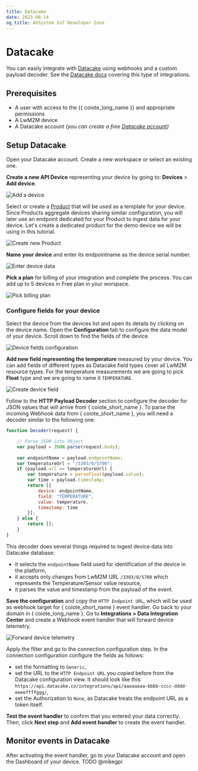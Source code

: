 ```yaml
---
title: Datacake
date: 2023-08-14
og_title: AVSystem IoT Developer Zone
---
```


# Datacake

You can easily integrate with [Datacake](https://datacake.co/) using webhooks and a custom payload decoder. See the [Datacake docs](https://docs.datacake.de/integrations/webhook) covering this type of integrations.

## Prerequisites

* A user with access to the {{ coiote_long_name }} and appropriate permissions
* A LwM2M device
* A Datacake account *(you can create a free [Datacake account](https://app.datacake.de/signup))*


## Setup Datacake

Open your Datacake account. Create a new workspace or select an existing one.

**Create a new API Device** representing your device by going to: **Devices** > **Add device**.

![Add a device](images/datacake-add-device.png "Add a device")

Select or create a [Product](https://docs.datacake.de/device/product) that will be used as a template for your device. Since Products aggregate devices sharing similar configuration, you will later use an endpoint dedicated for your Product to ingest data for your device. Let's create a dedicated product for the demo device we will be using in this tutorial. 

![Create new Product](images/datacake-add-product.png "Create new Product")

**Name your device** and enter its endpointname as the device serial number.

![Enter device data](images/datacake-enter-device-data.png "Enter device data")

**Pick a plan** for billing of your integration and complete the process. You can add up to 5 devices in Free plan in your worspace.

![Pick billing plan](images/datacake-select-plan.png "Pick billing plan")

### Configure fields for your device

Select the device from the devices list and open its details by clicking on the device name. Open the **Configuration** tab to configure the data model of your device. Scroll down to find the fields of the device.

![Device fields configuration](images/datacake-fields.png "Device fields configuration")

**Add new field representing the temperature** measured by your device. You can add fields of different types as Datacake field types cover all LwM2M resource types. For the temperature measurements we are going to pick **Float** type and we are going to name it `TEMPERATURE`.

![Create device field](images/datacake-add-field.png "Create device field")

Follow to the **HTTP Payload Decoder** section to configure the decoder for JSON values that will arrive from { coiote_short_name }. To parse the incoming Webhook data from { coiote_short_name }, you will need a decoder similar to the following one:

```javascript
function Decoder(request) {

    // Parse JSON into Object
    var payload = JSON.parse(request.body);
    
    var endpointName = payload.endpointName;
    var temperatureUrl = "/3303/0/5700";
    if (payload.url == temperatureUrl) {
   		var temperature = parseFloat(payload.value);
   		var time = payload.timestamp;
   		return [{
   			device: endpointName,
   			field: "TEMPERATURE",
   			value: temperature,
   			timestamp: time
   		}];
    } else {
    	return [];
    }
}
```

This decoder does several things required to ingest device data into Datacake database:
- it selects the `endpointName` field used for identification of the device in the platform,
- it accepts only changes from LwM2M URL `/3303/0/5700` which represents the Temperature/Sensor value resource,
- it parses the value and timestamp from the payload of the event.

**Save the configuration** and copy the `HTTP Endpoint URL`, which will be used as webhook target for { coiote_short_name } event handler. Go back to your domain in { coiote_long_name }. Go to **Integrations > Data Integration Center** and create a Webhook event handler that will forward device telemetry.

![Forward device telemetry](images/datacake-filter-config.png "Forward device telemetry")

Apply the filter and go to the connection configuration step. In the connection configuration configure the fields as follows:

- set the formatting to `Generic`,
- set the URL to the `HTTP Endpoint URL` you copied before from the Datacake configuration view. It should look like this: `https://api.datacake.co/integrations/api/aaaaaaaa-bbbb-cccc-dddd-eeeeffffggg/`,
- set the Authorization to `None`, as Datacake treats the endpoint URL as a token itself.

**Test the event handler** to confirm that you entered your data correctly. Then, click **Next step** and **Add event handler** to create the event handler.

## Monitor events in Datacake

After activating the event handler, go to your Datacake account and open the Dashboard of your device. TODO @mikegpl